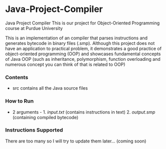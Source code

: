 # Java-Project-Compiler
Java Project Compiler
This is our project for Object-Oriented Programming course at Purdue University

This is an implementation of an compiler that parses instructions and generates bytecode in binary files (.smp).
Although this project does not have an application to practical problem, it demonstrates a good practice of object-oriented programming (OOP) and showcases fundamental concepts of Java OOP (such as inheritance, polymorphism, function overloading and numerous concept you can think of that is related to OOP)

### Contents
- src 
contains all the Java source files

### How to Run
- 2 arguments - 1. *input.txt* (contains instructions in text)
                2. *output.smp* (containing compiled bytecode)

### Instructions Supported
There are too many so I will try to update them later... (coming soon)
